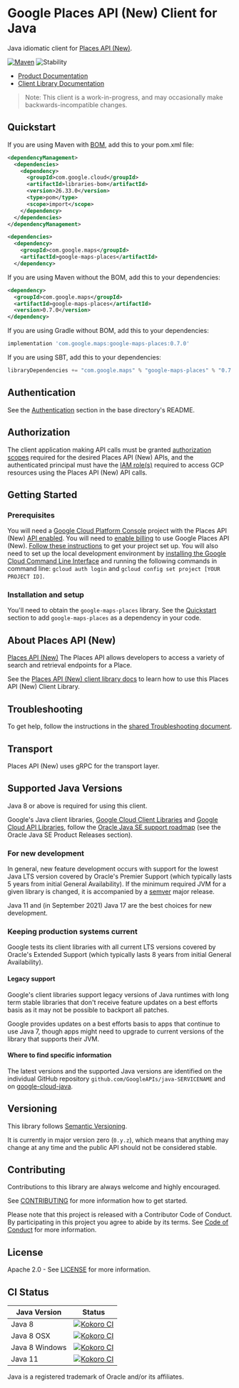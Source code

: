 # Google Places API (New) Client for Java

Java idiomatic client for [Places API (New)][product-docs].

[![Maven][maven-version-image]][maven-version-link]
![Stability][stability-image]

- [Product Documentation][product-docs]
- [Client Library Documentation][javadocs]

> Note: This client is a work-in-progress, and may occasionally
> make backwards-incompatible changes.


## Quickstart


If you are using Maven with [BOM][libraries-bom], add this to your pom.xml file:

```xml
<dependencyManagement>
  <dependencies>
    <dependency>
      <groupId>com.google.cloud</groupId>
      <artifactId>libraries-bom</artifactId>
      <version>26.33.0</version>
      <type>pom</type>
      <scope>import</scope>
    </dependency>
  </dependencies>
</dependencyManagement>

<dependencies>
  <dependency>
    <groupId>com.google.maps</groupId>
    <artifactId>google-maps-places</artifactId>
  </dependency>
```

If you are using Maven without the BOM, add this to your dependencies:

<!-- {x-version-update-start:google-maps-places:released} -->

```xml
<dependency>
  <groupId>com.google.maps</groupId>
  <artifactId>google-maps-places</artifactId>
  <version>0.7.0</version>
</dependency>
```

If you are using Gradle without BOM, add this to your dependencies:

```Groovy
implementation 'com.google.maps:google-maps-places:0.7.0'
```

If you are using SBT, add this to your dependencies:

```Scala
libraryDependencies += "com.google.maps" % "google-maps-places" % "0.7.0"
```
<!-- {x-version-update-end} -->

## Authentication

See the [Authentication][authentication] section in the base directory's README.

## Authorization

The client application making API calls must be granted [authorization scopes][auth-scopes] required for the desired Places API (New) APIs, and the authenticated principal must have the [IAM role(s)][predefined-iam-roles] required to access GCP resources using the Places API (New) API calls.

## Getting Started

### Prerequisites

You will need a [Google Cloud Platform Console][developer-console] project with the Places API (New) [API enabled][enable-api].
You will need to [enable billing][enable-billing] to use Google Places API (New).
[Follow these instructions][create-project] to get your project set up. You will also need to set up the local development environment by
[installing the Google Cloud Command Line Interface][cloud-cli] and running the following commands in command line:
`gcloud auth login` and `gcloud config set project [YOUR PROJECT ID]`.

### Installation and setup

You'll need to obtain the `google-maps-places` library.  See the [Quickstart](#quickstart) section
to add `google-maps-places` as a dependency in your code.

## About Places API (New)


[Places API (New)][product-docs] The Places API allows developers to access a variety of search and retrieval endpoints for a Place.

See the [Places API (New) client library docs][javadocs] to learn how to
use this Places API (New) Client Library.






## Troubleshooting

To get help, follow the instructions in the [shared Troubleshooting document][troubleshooting].

## Transport

Places API (New) uses gRPC for the transport layer.

## Supported Java Versions

Java 8 or above is required for using this client.

Google's Java client libraries,
[Google Cloud Client Libraries][cloudlibs]
and
[Google Cloud API Libraries][apilibs],
follow the
[Oracle Java SE support roadmap][oracle]
(see the Oracle Java SE Product Releases section).

### For new development

In general, new feature development occurs with support for the lowest Java
LTS version covered by  Oracle's Premier Support (which typically lasts 5 years
from initial General Availability). If the minimum required JVM for a given
library is changed, it is accompanied by a [semver][semver] major release.

Java 11 and (in September 2021) Java 17 are the best choices for new
development.

### Keeping production systems current

Google tests its client libraries with all current LTS versions covered by
Oracle's Extended Support (which typically lasts 8 years from initial
General Availability).

#### Legacy support

Google's client libraries support legacy versions of Java runtimes with long
term stable libraries that don't receive feature updates on a best efforts basis
as it may not be possible to backport all patches.

Google provides updates on a best efforts basis to apps that continue to use
Java 7, though apps might need to upgrade to current versions of the library
that supports their JVM.

#### Where to find specific information

The latest versions and the supported Java versions are identified on
the individual GitHub repository `github.com/GoogleAPIs/java-SERVICENAME`
and on [google-cloud-java][g-c-j].

## Versioning


This library follows [Semantic Versioning](http://semver.org/).


It is currently in major version zero (``0.y.z``), which means that anything may change at any time
and the public API should not be considered stable.


## Contributing


Contributions to this library are always welcome and highly encouraged.

See [CONTRIBUTING][contributing] for more information how to get started.

Please note that this project is released with a Contributor Code of Conduct. By participating in
this project you agree to abide by its terms. See [Code of Conduct][code-of-conduct] for more
information.


## License

Apache 2.0 - See [LICENSE][license] for more information.

## CI Status

Java Version | Status
------------ | ------
Java 8 | [![Kokoro CI][kokoro-badge-image-2]][kokoro-badge-link-2]
Java 8 OSX | [![Kokoro CI][kokoro-badge-image-3]][kokoro-badge-link-3]
Java 8 Windows | [![Kokoro CI][kokoro-badge-image-4]][kokoro-badge-link-4]
Java 11 | [![Kokoro CI][kokoro-badge-image-5]][kokoro-badge-link-5]

Java is a registered trademark of Oracle and/or its affiliates.

[product-docs]: https://developers.google.com/maps/documentation/places/web-service/
[javadocs]: https://cloud.google.com/java/docs/reference/google-maps-places/latest/overview
[kokoro-badge-image-1]: http://storage.googleapis.com/cloud-devrel-public/java/badges/java-maps-places/java7.svg
[kokoro-badge-link-1]: http://storage.googleapis.com/cloud-devrel-public/java/badges/java-maps-places/java7.html
[kokoro-badge-image-2]: http://storage.googleapis.com/cloud-devrel-public/java/badges/java-maps-places/java8.svg
[kokoro-badge-link-2]: http://storage.googleapis.com/cloud-devrel-public/java/badges/java-maps-places/java8.html
[kokoro-badge-image-3]: http://storage.googleapis.com/cloud-devrel-public/java/badges/java-maps-places/java8-osx.svg
[kokoro-badge-link-3]: http://storage.googleapis.com/cloud-devrel-public/java/badges/java-maps-places/java8-osx.html
[kokoro-badge-image-4]: http://storage.googleapis.com/cloud-devrel-public/java/badges/java-maps-places/java8-win.svg
[kokoro-badge-link-4]: http://storage.googleapis.com/cloud-devrel-public/java/badges/java-maps-places/java8-win.html
[kokoro-badge-image-5]: http://storage.googleapis.com/cloud-devrel-public/java/badges/java-maps-places/java11.svg
[kokoro-badge-link-5]: http://storage.googleapis.com/cloud-devrel-public/java/badges/java-maps-places/java11.html
[stability-image]: https://img.shields.io/badge/stability-preview-yellow
[maven-version-image]: https://img.shields.io/maven-central/v/com.google.maps/google-maps-places.svg
[maven-version-link]: https://central.sonatype.com/artifact/com.google.maps/google-maps-places/0.7.0
[authentication]: https://github.com/googleapis/google-cloud-java#authentication
[auth-scopes]: https://developers.google.com/identity/protocols/oauth2/scopes
[predefined-iam-roles]: https://cloud.google.com/iam/docs/understanding-roles#predefined_roles
[iam-policy]: https://cloud.google.com/iam/docs/overview#cloud-iam-policy
[developer-console]: https://console.developers.google.com/
[create-project]: https://cloud.google.com/resource-manager/docs/creating-managing-projects
[cloud-cli]: https://cloud.google.com/cli
[troubleshooting]: https://github.com/googleapis/google-cloud-java/blob/main/TROUBLESHOOTING.md
[contributing]: https://github.com/googleapis/java-maps-places/blob/main/CONTRIBUTING.md
[code-of-conduct]: https://github.com/googleapis/java-maps-places/blob/main/CODE_OF_CONDUCT.md#contributor-code-of-conduct
[license]: https://github.com/googleapis/java-maps-places/blob/main/LICENSE
[enable-billing]: https://cloud.google.com/apis/docs/getting-started#enabling_billing
[enable-api]: https://console.cloud.google.com/flows/enableapi?apiid=places.googleapis.com
[libraries-bom]: https://github.com/GoogleCloudPlatform/cloud-opensource-java/wiki/The-Google-Cloud-Platform-Libraries-BOM
[shell_img]: https://gstatic.com/cloudssh/images/open-btn.png

[semver]: https://semver.org/
[cloudlibs]: https://cloud.google.com/apis/docs/client-libraries-explained
[apilibs]: https://cloud.google.com/apis/docs/client-libraries-explained#google_api_client_libraries
[oracle]: https://www.oracle.com/java/technologies/java-se-support-roadmap.html
[g-c-j]: http://github.com/googleapis/google-cloud-java
